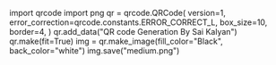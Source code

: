 import qrcode
import png
qr = qrcode.QRCode(
    version=1,
    error_correction=qrcode.constants.ERROR_CORRECT_L,
    box_size=10,
    border=4,
)
qr.add_data("QR code Generation By Sai Kalyan")
qr.make(fit=True)
img = qr.make_image(fill_color="Black", back_color="white")
img.save("medium.png")
